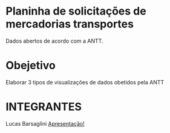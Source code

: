 # Planinha de solicitações de mercadorias transportes
Dados abertos de acordo com a ANTT.

# Obejetivo

Elaborar 3 tipos de visualizações de dados obetidos pela ANTT

# INTEGRANTES 
Lucas Barsaglini
[Apresentação!](https://teams.microsoft.com/v2/)
